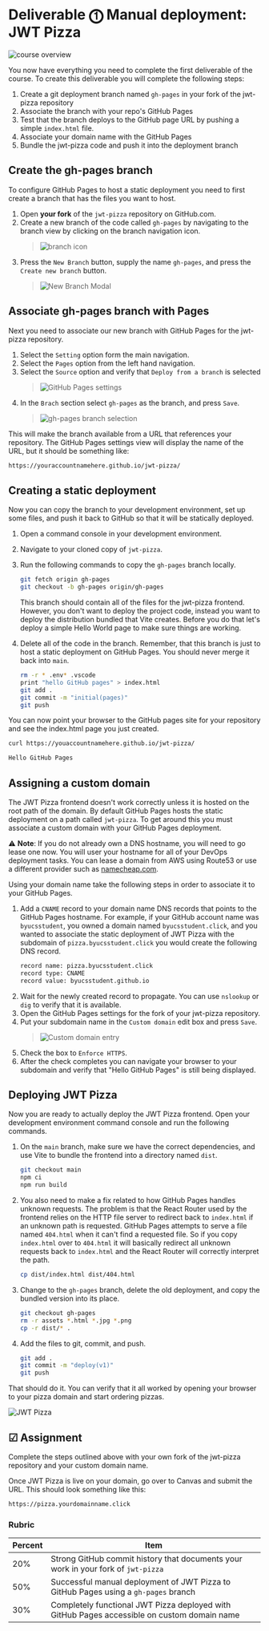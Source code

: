 # Deliverable ⓵ Manual deployment: JWT Pizza

![course overview](../sharedImages/courseOverview.png)

You now have everything you need to complete the first deliverable of the course. To create this deliverable you will complete the following steps:

1.  Create a git deployment branch named `gh-pages` in your fork of the jwt-pizza repository
1.  Associate the branch with your repo's GitHub Pages
1.  Test that the branch deploys to the GitHub page URL by pushing a simple `index.html` file.
1.  Associate your domain name with the GitHub Pages
1.  Bundle the jwt-pizza code and push it into the deployment branch

## Create the gh-pages branch

To configure GitHub Pages to host a static deployment you need to first create a branch that has the files you want to host.

1. Open **your fork** of the `jwt-pizza` repository on GitHub.com.
1. Create a new branch of the code called `gh-pages` by navigating to the branch view by clicking on the branch navigation icon.
   > ![branch icon](branchNavigationIcon.png)
1. Press the `New Branch` button, supply the name `gh-pages`, and press the `Create new branch` button.
   > ![New Branch Modal](newBranchModal.png)

## Associate gh-pages branch with Pages

Next you need to associate our new branch with GitHub Pages for the jwt-pizza repository.

1. Select the `Setting` option form the main navigation.
1. Select the `Pages` option from the left hand navigation.
1. Select the `Source` option and verify that `Deploy from a branch` is selected
   > ![GitHub Pages settings](gitHubPagesSettings.png)
1. In the `Brach` section select `gh-pages` as the branch, and press `Save`.
   > ![gh-pages branch selection](ghPagesBranchSelection.png)

This will make the branch available from a URL that references your repository. The GitHub Pages settings view will display the name of the URL, but it should be something like:

```txt
https://youraccountnamehere.github.io/jwt-pizza/
```

## Creating a static deployment

Now you can copy the branch to your development environment, set up some files, and push it back to GitHub so that it will be statically deployed.

1. Open a command console in your development environment.
1. Navigate to your cloned copy of `jwt-pizza`.
1. Run the following commands to copy the `gh-pages` branch locally.

   ```sh
   git fetch origin gh-pages
   git checkout -b gh-pages origin/gh-pages
   ```

   This branch should contain all of the files for the jwt-pizza frontend. However, you don't want to deploy the project code, instead you want to deploy the distribution bundled that Vite creates. Before you do that let's deploy a simple Hello World page to make sure things are working.

1. Delete all of the code in the branch. Remember, that this branch is just to host a static deployment on GitHub Pages. You should never merge it back into `main`.
   ```sh
   rm -r * .env* .vscode
   print "hello GitHub pages" > index.html
   git add .
   git commit -m "initial(pages)"
   git push
   ```

You can now point your browser to the GitHub pages site for your repository and see the index.html page you just created.

```sh
curl https://youaccountnamehere.github.io/jwt-pizza/

Hello GitHub Pages
```

## Assigning a custom domain

The JWT Pizza frontend doesn't work correctly unless it is hosted on the root path of the domain. By default GitHub Pages hosts the static deployment on a path called `jwt-pizza`. To get around this you must associate a custom domain with your GitHub Pages deployment.

⚠️ **Note**: If you do not already own a DNS hostname, you will need to go lease one now. You will user your hostname for all of your DevOps deployment tasks. You can lease a domain from AWS using Route53 or use a different provider such as [namecheap.com](namecheap.com).

Using your domain name take the following steps in order to associate it to your GitHub Pages.

1. Add a `CNAME` record to your domain name DNS records that points to the GitHub Pages hostname. For example, if your GitHub account name was `byucsstudent`, you owned a domain named `byucsstudent.click`, and you wanted to associate the static deployment of JWT Pizza with the subdomain of `pizza.byucsstudent.click` you would create the following DNS record.
   ```txt
   record name: pizza.byucsstudent.click
   record type: CNAME
   record value: byucsstudent.github.io
   ```
1. Wait for the newly created record to propagate. You can use `nslookup` or `dig` to verify that it is available.
1. Open the GitHub Pages settings for the fork of your jwt-pizza repository.
1. Put your subdomain name in the `Custom domain` edit box and press `Save`.
   > ![Custom domain entry](customDomain.png)
1. Check the box to `Enforce HTTPS`.
1. After the check completes you can navigate your browser to your subdomain and verify that "Hello GitHub Pages" is still being displayed.

## Deploying JWT Pizza

Now you are ready to actually deploy the JWT Pizza frontend. Open your development environment command console and run the following commands.

1. On the `main` branch, make sure we have the correct dependencies, and use Vite to bundle the frontend into a directory named `dist`.
   ```sh
   git checkout main
   npm ci
   npm run build
   ```
1. You also need to make a fix related to how GitHub Pages handles unknown requests. The problem is that the React Router used by the frontend relies on the HTTP file server to redirect back to `index.html` if an unknown path is requested. GitHub Pages attempts to serve a file named `404.html` when it can't find a requested file. So if you copy `index.html` over to `404.html` it will basically redirect all unknown requests back to `index.html` and the React Router will correctly interpret the path.
   ```sh
   cp dist/index.html dist/404.html
   ```
1. Change to the `gh-pages` branch, delete the old deployment, and copy the bundled version into its place.
   ```sh
   git checkout gh-pages
   rm -r assets *.html *.jpg *.png
   cp -r dist/* .
   ```
1. Add the files to git, commit, and push.
   ```sh
   git add .
   git commit -m "deploy(v1)"
   git push
   ```

That should do it. You can verify that it all worked by opening your browser to your pizza domain and start ordering pizzas.

![JWT Pizza](../jwtPizzaClient/jwtPizzaPhone.png)

## ☑ Assignment

Complete the steps outlined above with your own fork of the jwt-pizza repository and your custom domain name.

Once JWT Pizza is live on your domain, go over to Canvas and submit the URL. This should look something like this:

```txt
https://pizza.yourdomainname.click
```

### Rubric

| Percent | Item                                                                                        |
| ------- | ------------------------------------------------------------------------------------------- |
| 20%     | Strong GitHub commit history that documents your work in your fork of `jwt-pizza`           |
| 50%     | Successful manual deployment of JWT Pizza to GitHub Pages using a `gh-pages` branch         |
| 30%     | Completely functional JWT Pizza deployed with GitHub Pages accessible on custom domain name |
